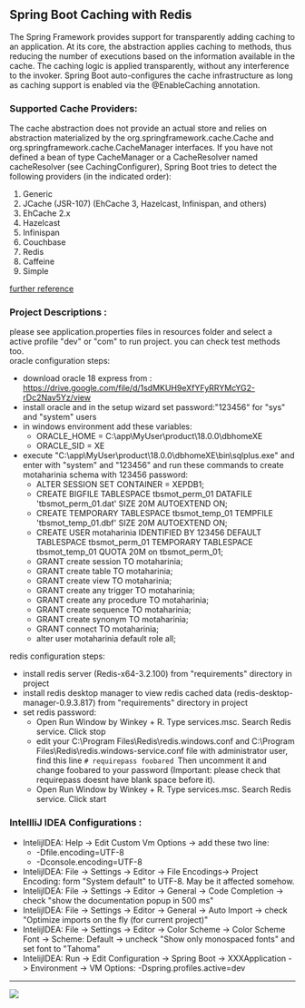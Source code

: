 ## Spring Boot Caching with Redis
The Spring Framework provides support for transparently adding caching to an application. At its core, the abstraction applies caching to methods, thus reducing the number of executions based on the information available in the cache. The caching logic is applied transparently, without any interference to the invoker. Spring Boot auto-configures the cache infrastructure as long as caching support is enabled via the @EnableCaching annotation.

### Supported Cache Providers:
The cache abstraction does not provide an actual store and relies on abstraction materialized by the org.springframework.cache.Cache and org.springframework.cache.CacheManager interfaces.
If you have not defined a bean of type CacheManager or a CacheResolver named cacheResolver (see CachingConfigurer), Spring Boot tries to detect the following providers (in the indicated order):
1. Generic
2. JCache (JSR-107) (EhCache 3, Hazelcast, Infinispan, and others)
3. EhCache 2.x
4. Hazelcast
5. Infinispan
6. Couchbase
7. Redis
8. Caffeine
9. Simple

[further reference](https://docs.spring.io/spring-boot/docs/current/reference/html/production-ready-features.html)

### Project Descriptions :
please see application.properties files in resources folder and select a active profile "dev" or "com" to run project. you can check test methods too.  
oracle configuration steps:
- download oracle 18 express from : https://drive.google.com/file/d/1sdMKUH9eXfYFyRRYMcYG2-rDc2Nav5Yz/view
- install oracle and in the setup wizard set password:"123456" for "sys" and "system" users
- in windows environment add these variables:
    - ORACLE_HOME = C:\app\MyUser\product\18.0.0\dbhomeXE
    - ORACLE_SID = XE
- execute "C:\app\MyUser\product\18.0.0\dbhomeXE\bin\sqlplus.exe" and enter with "system" and "123456" and run these commands to create motaharinia schema with 123456 password:
    - ALTER SESSION SET CONTAINER = XEPDB1;
    - CREATE BIGFILE TABLESPACE tbsmot_perm_01 DATAFILE 'tbsmot_perm_01.dat' SIZE 20M AUTOEXTEND ON;
    - CREATE TEMPORARY TABLESPACE tbsmot_temp_01 TEMPFILE 'tbsmot_temp_01.dbf' SIZE 20M AUTOEXTEND ON;
    - CREATE USER motaharinia IDENTIFIED BY 123456 DEFAULT TABLESPACE tbsmot_perm_01 TEMPORARY TABLESPACE tbsmot_temp_01 QUOTA 20M on tbsmot_perm_01;
    - GRANT create session TO motaharinia;
    - GRANT create table TO motaharinia;
    - GRANT create view TO motaharinia;
    - GRANT create any trigger TO motaharinia;
    - GRANT create any procedure TO motaharinia;
    - GRANT create sequence TO motaharinia;
    - GRANT create synonym TO motaharinia;
    - GRANT connect TO motaharinia;
    - alter user motaharinia default role all;

redis configuration steps:
- install redis server (Redis-x64-3.2.100) from "requirements" directory in project
- install redis desktop manager to view redis cached data (redis-desktop-manager-0.9.3.817) from "requirements" directory in project
- set redis password:
    - Open Run Window by Winkey + R. Type services.msc. Search Redis service. Click stop  
    - edit your C:\Program Files\Redis\redis.windows.conf and C:\Program Files\Redis\redis.windows-service.conf file with administrator user, find this line
`# requirepass foobared
`Then uncomment it and change foobared to your password (Important: please check that requirepass doesnt have blank space before it).
    - Open Run Window by Winkey + R. Type services.msc. Search Redis service. Click start
    
### IntellliJ IDEA Configurations :
- IntelijIDEA: Help -> Edit Custom Vm Options -> add these two line:
    - -Dfile.encoding=UTF-8
    - -Dconsole.encoding=UTF-8
- IntelijIDEA: File -> Settings -> Editor -> File Encodings-> Project Encoding: form "System default" to UTF-8. May be it affected somehow.
- IntelijIDEA: File -> Settings -> Editor -> General -> Code Completion -> check "show the documentation popup in 500 ms"
- IntelijIDEA: File -> Settings -> Editor -> General -> Auto Import -> check "Optimize imports on the fly (for current project)"
- IntelijIDEA: File -> Settings -> Editor -> Color Scheme -> Color Scheme Font -> Scheme: Default -> uncheck "Show only monospaced fonts" and set font to "Tahoma"
- IntelijIDEA: Run -> Edit Configuration -> Spring Boot -> XXXApplication -> Environment -> VM Options: -Dspring.profiles.active=dev

<hr/>
<a href="mailto:eng.motahari@gmail.com?"><img src="https://img.shields.io/badge/gmail-%23DD0031.svg?&style=for-the-badge&logo=gmail&logoColor=white"/></a>
